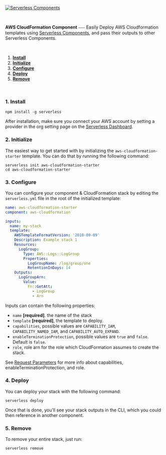 [![Serverless Components](https://s3.amazonaws.com/public.assets.serverless.com/images/readme_serverless_components.gif)](http://serverless.com)

<br/>

**AWS CloudFormation Component** ⎯⎯⎯ Easily Deploy AWS Cloudformation templates using [Serverless Components](https://github.com/serverless/components), and pass their outputs to other Serverless Components.

&nbsp;

1. [**Install**](#1-install)
2. [**Initialize**](#2-initialize)
3. [**Configure**](#3-configure)
4. [**Deploy**](#4-deploy)
5. [**Remove**](#5-remove)

&nbsp;

### 1. Install

```
npm install -g serverless
```

After installation, make sure you connect your AWS account by setting a provider in the org setting page on the [Serverless Dashboard](https://app.serverless.com).

### 2. Initialize

The easiest way to get started with by initializing the `aws-cloudformation-starter` template. You can do that by running the following command:

```
serverless init aws-cloudformation-starter
cd aws-cloudformation-starter
```

### 3. Configure

You can configure your component & CloudFormation stack by editing the `serverless.yml` file in the root of the initialized template:

```yml
name: aws-cloudformation-starter
component: aws-cloudformation

inputs:
  name: my-stack
  template:
    AWSTemplateFormatVersion: '2010-09-09'
    Description: Example stack 1
    Resources:
      LogGroup:
        Type: AWS::Logs::LogGroup
        Properties:
          LogGroupName: /log/group/one
          RetentionInDays: 14
    Outputs:
      LogGroupArn:
        Value:
          Fn::GetAtt:
            - LogGroup
            - Arn
```

Inputs can contain the following properties:

- `name` **[required]**. the name of the stack
- `template` **[required]**, the template to deploy.
- `capabilities`, possible values are `CAPABILITY_IAM`, `CAPABILITY_NAMED_IAM`, and `CAPABILITY_AUTO_EXPAND`.
- `enableTerminationProtection`, possible values are `true` and `false`. Default is `false`.
- `role`, role arn for the role which CloudFormation assumes to create the stack.

See [Request Parameters](https://docs.aws.amazon.com/AWSCloudFormation/latest/APIReference/API_CreateStack.html#API_CreateStack_RequestParameters) for more info about capabilities, enableTerminationProtection, and role.

### 4. Deploy

You can deploy your stack with the following command:

```
serverless deploy
```

Once that is done, you'll see your stack outputs in the CLI, which you could then reference in another component.

### 5. Remove

To remove your entire stack, just run:

```
serverless remove
```

